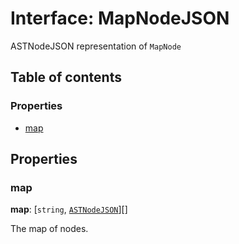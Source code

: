 # Interface: MapNodeJSON

ASTNodeJSON representation of `MapNode`

## Table of contents

### Properties

* [map](/en/auto-docs/variable-core/interfaces/MapNodeJSON.md#map)

## Properties

### map

**map**: \[`string`, [`ASTNodeJSON`](/en/auto-docs/variable-core/interfaces/ASTNodeJSON.md)]\[]

The map of nodes.
